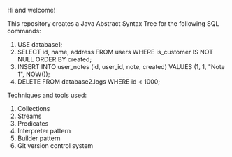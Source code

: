 Hi and welcome!

This repository creates a Java Abstract Syntax Tree for the following SQL commands:
1. USE database1;
2. SELECT id, name, address FROM users WHERE is_customer IS NOT NULL ORDER BY created;
3. INSERT INTO user_notes (id, user_id, note, created) VALUES (1, 1, "Note 1", NOW());
4. DELETE FROM database2.logs WHERE id < 1000;

Techniques and tools used:
1. Collections 
2. Streams
3. Predicates
4. Interpreter pattern
5. Builder pattern
6. Git version control system
